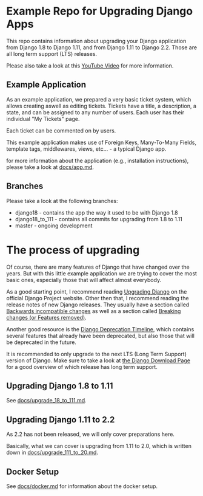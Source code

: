 # Example Repo for Upgrading Django Apps
This repo contains information about upgrading your Django application from Django 1.8 to Django 1.11, and
from Django 1.11 to Django 2.2. Those are all long term support (LTS) releases.

Please also take a look at this [YouTube Video](https://www.youtube.com/watch?v=-_nq0s46Dnc) for more information.

## Example Application

As an example application, we prepared a very basic ticket system, which allows creating aswell as editing
tickets. Tickets have a title, a description, a state, and can be assigned to any number of users. Each
user has their individual "My Tickets" page.

Each ticket can be commented on by users.

This example application makes use of Foreign Keys, Many-To-Many Fields, template tags, middlewares, views, etc... - a typical Django app.

for more information about the application (e.g., installation instructions), please take a look at [docs/app.md](docs/app.md).

## Branches

Please take a look at the following branches:

* django18 - contains the app the way it used to be with Django 1.8
* django18_to_111 - contains all commits for upgrading from 1.8 to 1.11
* master - ongoing development

# The process of upgrading

Of course, there are many features of Django that have changed over the years. But with this little example
application we are trying to cover the most basic ones, especially those that will affect almost everybody.

As a good starting point, I recommend reading [Upgrading Django](https://docs.djangoproject.com/en/1.11/howto/upgrade-version/)
on the official Django Project website. Other then that, I recommend reading the release notes of new Django
releases. They usually have a section called [Backwards incompatible changes](https://docs.djangoproject.com/en/1.9/releases/1.9/#backwards-incompatible-changes-in-1-9)
as well as a section called [Breaking changes (or Features removed)](https://docs.djangoproject.com/en/1.9/releases/1.9/#removed-features-1-9).

Another good resource is the [Django Deprecation Timeline](https://docs.djangoproject.com/en/dev/internals/deprecation/),
which contains several features that already have been deprecated, but also those that will be deprecated in the future.

It is recommended to only upgrade to the next LTS (Long Term Support) version of Django. Make sure to take a look at
[the Django Download Page](https://www.djangoproject.com/download/#supported-versions) for a good overview of which
release has long term support.

## Upgrading Django 1.8 to 1.11
See [docs/upgrade_18_to_111.md](docs/upgrade_18_to_111.md).

## Upgrading Django 1.11 to 2.2
As 2.2 has not been released, we will only cover preparations here.

Basically, what we can cover is upgrading from 1.11 to 2.0, which is written down in
[docs/upgrade_111_to_20.md](docs/upgrade_111_to_20.md).

## Docker Setup

See [docs/docker.md](docs/docker.md) for information about the docker setup.
